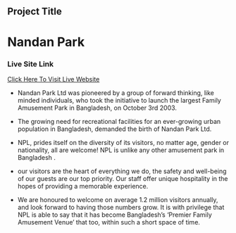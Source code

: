 ## Project Title
# Nandan Park

### Live Site Link

[Click Here To Visit Live Website](https://nandan-park.web.app/)

- Nandan Park Ltd was pioneered by a group of forward thinking, like minded individuals, who took the initiative to launch the largest Family Amusement Park in Bangladesh, on October 3rd 2003.

- The growing need for recreational facilities for an ever-growing urban population in Bangladesh, demanded the birth of Nandan Park Ltd. 

- NPL, prides itself on the diversity of its visitors, no matter age, gender or nationality, all are welcome! NPL is unlike any other amusement park in Bangladesh .

- our visitors are the heart of everything we do, the safety and well-being of our guests are our top priority. Our staff offer unique hospitality in the hopes of providing a memorable experience. 

- We are honoured to welcome on average 1.2 million visitors annually, and look forward to having those numbers grow. It is with privilege that NPL is able to say that it has become Bangladesh’s ‘Premier Family Amusement Venue’ that too, within such a short space of time.